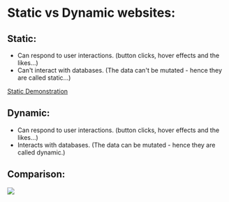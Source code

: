 # Static vs Dynamic websites:

## Static:  

* Can respond to user interactions. (button clicks, hover effects and the likes...)  
* Can't interact with databases. (The data can't be mutated - hence they are called static...)  

[Static Demonstration](https://vimeo.com/4d836eed-9ad5-4ad8-9fa2-87708fa662de)

## Dynamic:

* Can respond to user interactions. (button clicks, hover effects and the likes...)  
* Interacts with databases. (The data can be mutated - hence they are called dynamic.)

## Comparison:  
<img src="https://conormclaughlin.net/img/dynamic_vs_static.jpg" />  

